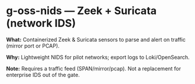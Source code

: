 # g-oss-nids — Zeek + Suricata (network IDS)

**What:** Containerized Zeek & Suricata sensors to parse and alert on traffic (mirror port or PCAP).

**Why:** Lightweight NIDS for pilot networks; export logs to Loki/OpenSearch.

**Note:** Requires a traffic feed (SPAN/mirror/pcap). Not a replacement for enterprise IDS out of the gate.
